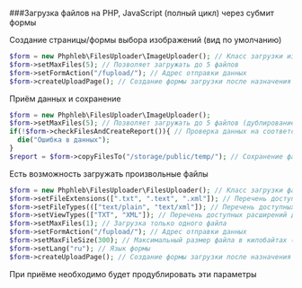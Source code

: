 ###Загрузка файлов на PHP, JavaScript (полный цикл) через субмит формы

Создание страницы/формы выбора изображений (вид по умолчанию)

```php
$form = new Phphleb\FilesUploader\ImageUploader(); // Класс загрузки изображений
$form->setMaxFiles(5); // Позволяет загружать до 5 файлов
$form->setFormAction("/fupload/"); // Адрес отправки данных
$form->createUploadPage(); // Создание формы загрузки после назначения параметров
```

Приём данных и сохранение

```php
$form = new Phphleb\FilesUploader\ImageUploader();
$form->setMaxFiles(5); // Позволяет загружать до 5 файлов (дублирование проверки на бекенде)
if(!$form->checkFilesAndCreateReport()){ // Проверка данных на соответствие
  die("Ошибка в данных");
}
$report = $form->copyFilesTo("/storage/public/temp/"); // Сохранение файлов в папку c получением отчёта
```

Есть возможность загружать произвольные файлы

```php
$form = new Phphleb\FilesUploader\FilesUploader(); // Класс загрузки файлов
$form->setFileExtensions([".txt", ".text", ".xml"]); // Перечень доступных расширений файлов
$form->setFileTypes((["text/plain", "text/xml"]); // Перечень доступных MIME-типов файлов
$form->setViewTypes(["TXT", "XML"]); // Перечень доступных расширений для отображения пользователю
$form->setMaxFiles(1); // Загрузка только одного файла
$form->setFormAction("/fupload/"); // Адрес отправки данных
$form->setMaxFileSize(300); // Максимальный размер файла в килобайтах (глобальное ограничение лучше устанавливать в настройках сервера)
$form->setLang("ru"); // Язык формы
$form->createUploadPage(); // Создание формы загрузки после назначения параметров
```

При приёме необходимо будет продублировать эти параметры






